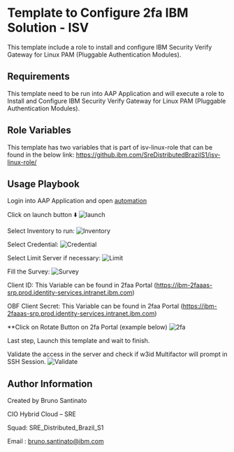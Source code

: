 Template to Configure 2fa IBM Solution - ISV 
=========

This template include a role to install and configure IBM Security Verify Gateway for Linux PAM (Pluggable Authentication Modules). 

Requirements
------------

This template need to be run into AAP Application and will execute a role to Install and Configure IBM Security Verify Gateway for Linux PAM (Pluggable Authentication Modules).

Role Variables
--------------

This template has two variables that is part of isv-linux-role that can be found in the below link:
https://github.ibm.com/SreDistributedBrazilS1/isv-linux-role/

Usage Playbook
----------------

Login into AAP Application and open [automation](https://cio-ansible-automation.ibm.com/#/templates/job_template/4631/details)

Click on launch button :arrow_down:
![launch](https://github.ibm.com/SreDistributedBrazilS1/install-isv-linux/tree/main/images/image1.jpg)

Select Inventory to run:
![Inventory](https://github.ibm.com/SreDistributedBrazilS1/install-isv-linux/tree/main/images/image2.jpg)

Select Credential:
![Credential](https://github.ibm.com/SreDistributedBrazilS1/install-isv-linux/tree/main/images/image3.jpg)

Select Limit Server if necessary:
![Limit](https://github.ibm.com/SreDistributedBrazilS1/install-isv-linux/tree/main/images/image4.jpg)

Fill the Survey:
![Survey](https://github.ibm.com/SreDistributedBrazilS1/install-isv-linux/tree/main/images/image5.jpg)

Client ID: This Variable can be found in 2faa Portal 
(https://ibm-2faaas-srp.prod.identity-services.intranet.ibm.com)

OBF Client Secret: This Variable can be found in 2faa Portal 
(https://ibm-2faaas-srp.prod.identity-services.intranet.ibm.com)

**Click on Rotate Button on 2fa Portal (example below)
![2fa](https://github.ibm.com/SreDistributedBrazilS1/install-isv-linux/tree/main/images/image6.jpg)

Last step, Launch this template and wait to finish. 

Validate the access in the server and check if w3id Multifactor will prompt in SSH Session. 
![Validate](https://github.ibm.com/SreDistributedBrazilS1/install-isv-linux/tree/main/images/image7.jpg)

Author Information
------------------

Created by Bruno Santinato

CIO Hybrid Cloud – SRE 

Squad: SRE_Distributed_Brazil_S1

Email : bruno.santinato@ibm.com
